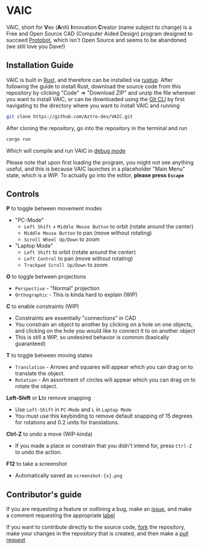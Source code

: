 # VAIC
VAIC, short for **V**ex (**A**nti) **I**nnovation **C**reator (name subject to change) is a Free and Open Source CAD (Computer Aided Design) program designed to succeed [Protobot](https://protobot.web.app), which isn't Open Source and seems to be abandoned (we still love you Dave!)

## Installation Guide
VAIC is built in [Rust](https://www.rust-lang.org), and therefore can be installed via [rustup](https://www.rust-lang.org/tools/install).
After following the guide to install Rust, download the source code from this repository by clicking "Code" => "Download ZIP" and unzip the file wherever you want to install VAIC, or can be downloaded using the [Git CLI](https://git-scm.com/book/en/v2/Getting-Started-Installing-Git) by first navigating to the directory where you want to install VAIC and running
```bash
git clone https://github.com/Aztro-dev/VAIC.git
```
After cloning the repository, go into the repository in the terminal and run
```bash
cargo run
```
Which will compile and run VAIC in [debug mode](https://nnethercote.github.io/perf-book/build-configuration.html#:~:text=This%20output%20indicates%20that%20a,checks%2C%20and%20omit%20debug%20info.) 

Please note that upon first loading the program, you might not see anything useful, and this is because VAIC launches in a placeholder "Main Menu" state, which is a WIP. To actually go into the editor, **please press `Escape`**

## Controls
**P** to toggle between movement modes
* "PC-Mode"
	* `Left Shift` + `Middle Mouse Button` to orbit (rotate around the center)
	* `Middle Mouse Button` to pan (move without rotating)
	* `Scroll Wheel Up/Down` to zoom
* "Laptop Mode"
	* `Left Shift` to orbit  (rotate around the center)
	* `Left Control` to pan (move without rotating)
	* `Trackpad Scroll Up/Down` to zoom

**O** to toggle between projections
* `Perspective` - "Normal" projection
* `Orthographic` - This is kinda hard to explain (WIP)

**C** to enable constraints (WIP)
* Constraints are essentially "connections" in CAD
* You constrain an object to another by clicking on a hole on one objects, and clicking on the hole you would like to connect it to on another object
* This is still a WIP, so undesired behavior is common (basically guaranteed)

**T** to toggle between moving states
* `Translation` - Arrows and squares will appear which you can drag on to translate the object.
* `Rotation` - An assortment of circles will appear which you can drag on to rotate the object.

**Left-Shift** or **L**to remove snapping
* Use `Left-Shift` in `PC-Mode` and `L` in `Laptop Mode`
* You must use this keybinding to remove default snapping of 15 degrees for rotations and 0.2 units for translations.

**Ctrl-Z** to undo a move (WIP-kinda)
* If you made a place or constrain that you didn't intend for, press `Ctrl-Z` to undo the action.

**F12** to take a screenshot
* Automatically saved as `screenshot-{x}.png`

## Contributor's guide
If you are requesting a feature or outlining a bug, make an [issue](https://docs.github.com/en/issues/tracking-your-work-with-issues/creating-an-issue), and make a comment requesting the appropriate [label](https://docs.github.com/en/issues/using-labels-and-milestones-to-track-work/managing-labels)

If you want to contribute directly to the source code, [fork](https://docs.github.com/en/pull-requests/collaborating-with-pull-requests/working-with-forks/fork-a-repo) the repository, make your changes in the repository that is created, and then make a [pull request](https://docs.github.com/en/pull-requests/collaborating-with-pull-requests/proposing-changes-to-your-work-with-pull-requests/about-pull-requests)
